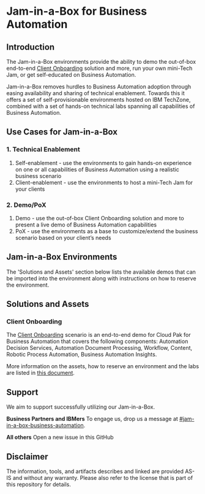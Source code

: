 # Jam-in-a-Box for Business Automation

## Introduction

The Jam-in-a-Box environments provide the ability to demo the out-of-box end-to-end [Client Onboarding](https://github.com/IBM/cp4ba-client-onboarding-scenario) solution and more, run your own mini-Tech Jam, or get self-educated on Business Automation.

Jam-in-a-Box removes hurdles to Business Automation adoption through easing availability and sharing of technical enablement. Towards this it offers a set of self-provisionable environments hosted on IBM TechZone, combined with a set of hands-on technical labs spanning all capabilities of Business Automation.

## Use Cases for Jam-in-a-Box

### 1. Technical Enablement

1. Self-enablement - use the environments to gain hands-on experience on one or all capabilities of Business Automation using a realistic business scenario
2. Client-enablement - use the environments to host a mini-Tech Jam for your clients

### 2. Demo/PoX

1. Demo - use the out-of-box Client Onboarding solution and more to present a live demo of Business Automation capabilities
2. PoX - use the environments as a base to customize/extend the business scenario based on your client’s needs

## Jam-in-a-Box Environments

The 'Solutions and Assets' section below lists the available demos that can be imported into the environment along with instructions on how to reserve the environment.

## Solutions and Assets

### Client Onboarding

The [Client Onboarding](https://github.com/IBM/cp4ba-client-onboarding-scenario) scenario is an end-to-end demo for Cloud Pak for Business Automation that covers the following components: Automation Decision Services, Automation Document Processing, Workflow, Content, Robotic Process Automation, Business Automation Insights.

More information on the assets, how to reserve an environment and the labs are listed in [this document](https://github.com/IBM/cp4ba-jam-in-a-box/tree/main/Solutions/Client%20Onboarding).


## Support

We aim to support successfully utilizing our Jam-in-a-Box.

**Business Partners and IBMers**
To engage us, drop us a message at [#jam-in-a-box-business-automation](https://ibm-cloudpak-partners.slack.com/archives/C04SMFNLA3T).

**All others**
Open a new issue in this GitHub

## Disclaimer

The information, tools, and artifacts describes and linked are provided AS-IS and without any warranty. Please also refer to the license that is part of this repository for details.
